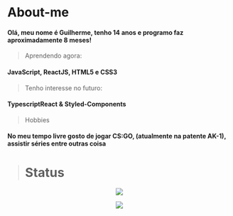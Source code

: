 # About-me

#### Olá, meu nome é Guilherme, tenho 14 anos e programo faz aproximadamente 8 meses!

> Aprendendo agora:

#### JavaScript, ReactJS, HTML5 e CSS3

> Tenho interesse no futuro:

#### TypescriptReact & Styled-Components

> Hobbies

#### No meu tempo livre gosto de jogar CS:GO, (atualmente na patente AK-1), assistir séries entre outras coisa


> # Status

<p align = "center">
 <a href="https://github.com/gbrasil3g/">
 <img src = "https://github-readme-stats.vercel.app/api?username=gbrasil3g&show_icons=true&theme=dark&line_height=27">
 </a>
 </p>

<p align = "center">
 <a href="https://github.com/gbrasil3g/">
 <img src = "https://github-readme-stats.vercel.app/api/top-langs/?username=gbrasil3g&layout=demo&theme=dark">
 </a>
 </p>

